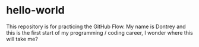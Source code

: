 # hello-world
This repository is for practicing the GitHub Flow.
My name is Dontrey and this is the first start of my programming / coding career, I wonder where this will take me?
